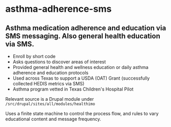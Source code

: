# asthma-adherence-sms


## Asthma medication adherence and education via SMS messaging.  Also general health education via SMS.

* Enroll by short code
* Asks questions to discover areas of interest
* Provided general health and wellness education or daily asthma adherence and education protocols
* Used across Texas to support a USDA (OAT) Grant (successfully collected HEDIS metrics via SMS)
* Asthma program vetted in Texas Children's Hospital Pilot

Relevant source is a Drupal module under `/src/drupal/sites/all/modules/healthimo`

Uses a finite state machine to control the process flow, and rules to vary educational content and message frequency.  


